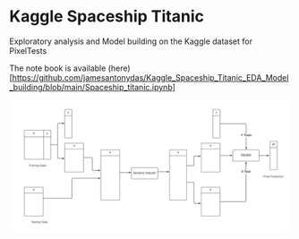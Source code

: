 # Kaggle Spaceship Titanic

Exploratory analysis and Model building on the Kaggle dataset for PixelTests

The note book is available (here)[https://github.com/jamesantonydas/Kaggle_Spaceship_Titanic_EDA_Model_building/blob/main/Spaceship_titanic.ipynb]


<p align="center" width="40">
  <img src="https://github.com/jamesantonydas/Kaggle_Spaceship_Titanic_EDA_Model_building/raw/main/data/plan.svg"/>
</p>
